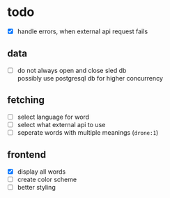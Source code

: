 # todo

- [x] handle errors, when external api request fails

## data

- [ ] do not always open and close sled db  
    possibly use postgresql db for higher concurrency

## fetching

- [ ] select language for word
- [ ] select what external api to use
- [ ] seperate words with multiple meanings (`drone:1`)

## frontend

- [x] display all words
- [ ] create color scheme
- [ ] better styling
